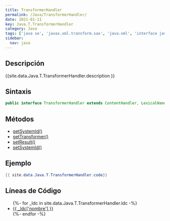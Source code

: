 ```yaml
---
title: TransformerHandler
permalink: /Java/TransformerHandler/
date: 2021-01-11
key: Java.T.TransformerHandler
category: Java
tags: ['java se', 'javax.xml.transform.sax', 'java.xml', 'interface java', 'Java 1.4']
sidebar: 
  nav: java
---
```


## Descripción
{{site.data.Java.T.TransformerHandler.description }}

## Sintaxis
~~~java
public interface TransformerHandler extends ContentHandler, LexicalHandler, DTDHandler
~~~

## Métodos
* [getSystemId()](/Java/TransformerHandler/getSystemId)
* [getTransformer()](/Java/TransformerHandler/getTransformer)
* [setResult()](/Java/TransformerHandler/setResult)
* [setSystemId()](/Java/TransformerHandler/setSystemId)

## Ejemplo
~~~java
{{ site.data.Java.T.TransformerHandler.code}}
~~~

## Líneas de Código
<ul>
{%- for _ldc in site.data.Java.T.TransformerHandler.ldc -%}
   <li>
       <a href="{{_ldc['url'] }}">{{ _ldc['nombre'] }}</a>
   </li>
{%- endfor -%}
</ul>
